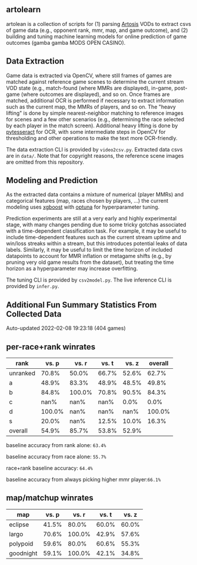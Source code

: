 artolearn
---------

artolean is a collection of scripts for (1) parsing [Artosis](https://twitch.tv/artosis) VODs to extract csvs of game data (e.g., opponent rank, mmr, map, and game outcome), and (2) building and tuning machine learning models for online prediction of game outcomes (gamba gamba MODS OPEN CASINO).

Data Extraction
---------------
Game data is extracted via OpenCV, where still frames of games are matched against reference game scenes to determine the current stream VOD state (e.g., match-found (where MMRs are displayed), in-game, post-game (where outcomes are displayed), and so on.
Once frames are matched, additional OCR is performed if necessary to extract information such as the current map, the MMRs of players, and so on.
The "heavy lifting" is done by simple nearest-neighbor matching to reference images for scenes and a few other scenarios (e.g., determining the race selected by each player in the match screen).
Additional heavy lifting is done by [pytesseract](https://pypi.org/project/pytesseract/) for OCR, with some intermediate steps in OpenCV for thresholding and other operations to make the text more OCR-friendly.

The data extraction CLI is provided by `video2csv.py`.
Extracted data csvs are in `data/`.
Note that for copyright reasons, the reference scene images are omitted from
this repository.

Modeling and Prediction
-----------------------
As the extracted data contains a mixture of numerical (player MMRs) and categorical features (map, races chosen by players, ...) the current modeling uses [xgboost](https://xgboost.readthedocs.io/en/stable/) with [optuna](https://optuna.org/) for hyperparameter tuning.

Prediction experiments are still at a very early and highly experimental stage, with many changes pending due to some tricky gotchas associated with a time-dependent classification task.
For example, it may be useful to include time-dependent features such as the current stream uptime and win/loss streaks within a stream, but this introduces potential leaks of data labels.
Similarly, it may be useful to limit the time horizon of included datapoints to account for MMR inflation or metagame shifts (e.g., by pruning very old game results from the dataset), but treating the time horizon as a hyperparameter may increase overfitting.

The tuning CLI is provided by `csv2model.py`.
The live inference CLI is provided by `infer.py`.

Additional Fun Summary Statistics From Collected Data
-----------------------------------------------------
Auto-updated 2022-02-08 19:23:18 (404 games)

per-race+rank winrates
----------------------
rank | vs. p | vs. r | vs. t | vs. z | overall
---- | ---- | ---- | ---- | ---- | ---- 
unranked | 70.8% | 50.0% | 66.7% | 52.6% | 62.7% 
a | 48.9% | 83.3% | 48.9% | 48.5% | 49.8% 
b | 84.8% | 100.0% | 70.8% | 90.5% | 84.3% 
c | nan% | nan% | nan% | 0.0% | 0.0% 
d | 100.0% | nan% | nan% | nan% | 100.0% 
s | 20.0% | nan% | 12.5% | 10.0% | 16.3% 
overall | 54.9% | 85.7% | 53.8% | 52.9% 

 baseline accuracy from rank alone: `63.4%`

 baseline accuracy from race alone: `55.7%`

 race+rank baseline accuracy: `64.4%`

baseline accuracy from always picking higher mmr player:`66.1%`

map/matchup winrates
--------------------

map | vs. p | vs. r | vs. t | vs. z
------|------|------|------|------
eclipse | 41.5% | 80.0% | 60.0% | 60.0%
largo | 70.6% | 100.0% | 42.9% | 57.6%
polypoid | 59.6% | 80.0% | 60.6% | 55.3%
goodnight | 59.1% | 100.0% | 42.1% | 34.8%
